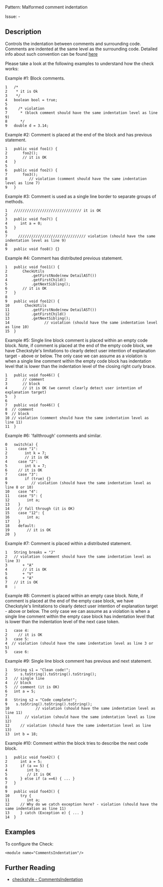 Pattern: Malformed comment indentation

Issue: -

## Description

Controls the indentation between comments and surrounding code. Comments are indented at the same level as the surrounding code. Detailed info about such convention can be found [here](http://checkstyle.sourceforge.net/reports/google-java-style-20170228.html#s4.8.6.1-block-comment-style)

Please take a look at the following examples to understand how the check works:

Example #1: Block comments.
    
    
    1   /*
    2    * it is Ok
    3    */
    4   boolean bool = true;
    5
    6     /* violation
    7      * (block comment should have the same indentation level as line 9)
    8      */
    9   double d = 3.14;
            

Example #2: Comment is placed at the end of the block and has previous statement.
    
    
    1   public void foo1() {
    2       foo2();
    3       // it is OK
    4   }
    5
    6   public void foo2() {
    7       foo3();
    8          // violation (comment should have the same indentation level as line 7)
    9   }
            

Example #3: Comment is used as a single line border to separate groups of methods.
    
    
    1   /////////////////////////////// it is OK
    2
    3   public void foo7() {
    4      int a = 0;
    5   }
    6
    7     /////////////////////////////// violation (should have the same indentation level as line 9)
    8
    9   public void foo8() {}
            

Example #4: Comment has distributed previous statement.
    
    
    1   public void foo11() {
    2       CheckUtils
    3           .getFirstNode(new DetailAST())
    4           .getFirstChild()
    5           .getNextSibling();
    6       // it is OK
    7   }
    8
    9   public void foo12() {
    10       CheckUtils
    11          .getFirstNode(new DetailAST())
    12          .getFirstChild()
    13          .getNextSibling();
    14                // violation (should have the same indentation level as line 10)
    15  }
            

Example #5: Single line block comment is placed within an empty code block. Note, if comment is placed at the end of the empty code block, we have Checkstyle's limitations to clearly detect user intention of explanation target - above or below. The only case we can assume as a violation is when a single line comment within the empty code block has indentation level that is lower than the indentation level of the closing right curly brace. 
    
    
    1   public void foo46() {
    2       // comment
    3       // block
    4       // it is OK (we cannot clearly detect user intention of explanation target)
    5   }
    6
    7   public void foo46() {
    8  // comment
    9  // block
    10 // violation (comment should have the same indentation level as line 11)
    11  }
            

Example #6: 'fallthrough' comments and similar.
    
    
    0   switch(a) {
    1     case "1":
    2        int k = 7;
    3        // it is OK
    4     case "2":
    5        int k = 7;
    6     // it is OK
    7     case "3":
    8        if (true) {}
    9           // violation (should have the same indentation level as line 8 or 10)
    10    case "4":
    11    case "5": {
    12        int a;
    13    }
    14    // fall through (it is OK)
    15    case "12": {
    16        int a;
    17    }
    18    default:
    19        // it is OK
    20  }
            

Example #7: Comment is placed within a distributed statement.
    
    
    1   String breaks = "J"
    2   // violation (comment should have the same indentation level as line 3)
    3       + "A"
    4       // it is OK
    5       + "V"
    6       + "A"
    7   // it is OK
    8   ;
            

Example #8: Comment is placed within an empty case block. Note, if comment is placed at the end of the empty case block, we have Checkstyle's limitations to clearly detect user intention of explanation target - above or below. The only case we can assume as a violation is when a single line comment within the empty case block has indentation level that is lower than the indentation level of the next case token. 
    
    
    1   case 4:
    2     // it is OK
    3   case 5:
    4  // violation (should have the same indentation level as line 3 or 5)
    5   case 6:
            

Example #9: Single line block comment has previous and next statement.
    
    
    1   String s1 = "Clean code!";
    2      s.toString().toString().toString();
    3   // single line
    4   // block
    5   // comment (it is OK)
    6   int a = 5;
    7
    8   String s2 = "Code complete!";
    9    s.toString().toString().toString();
    10            // violation (should have the same indentation level as line 11)
    11       // violation (should have the same indentation level as line 12)
    12     // violation (should have the same indentation level as line 13)
    13  int b = 18;
            

Example #10: Comment within the block tries to describe the next code block.
    
    
    1   public void foo42() {
    2      int a = 5;
    3      if (a == 5) {
    4         int b;
    5         // it is OK
    6      } else if (a ==6) { ... }
    7   }
    8
    9   public void foo43() {
    10     try {
    11        int a;
    12     // Why do we catch exception here? - violation (should have the same indentation as line 11)
    13     } catch (Exception e) { ... }
    14  }
            

## Examples

To configure the Check: 
    
    
    <module name="CommentsIndentation"/>

## Further Reading

* [checkstyle - CommentsIndentation](http://checkstyle.sourceforge.net/config_misc.html#CommentsIndentation)